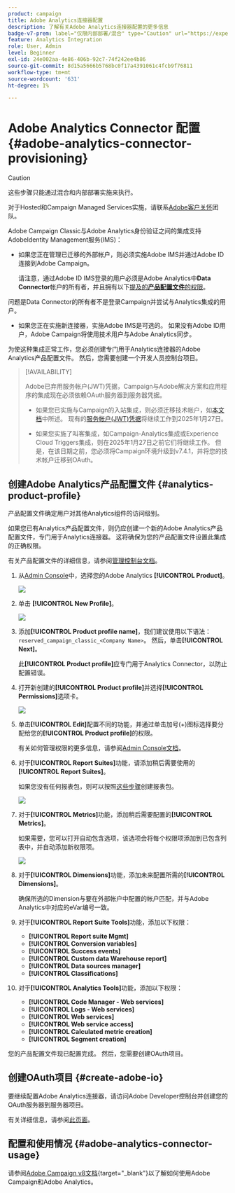 ```yaml
---
product: campaign
title: Adobe Analytics连接器配置
description: 了解有关Adobe Analytics连接器配置的更多信息
badge-v7-prem: label="仅限内部部署/混合" type="Caution" url="https://experienceleague.adobe.com/docs/campaign-classic/using/installing-campaign-classic/architecture-and-hosting-models/hosting-models-lp/hosting-models.html?lang=zh-Hans" tooltip="仅适用于v7内部部署和混合部署"
feature: Analytics Integration
role: User, Admin
level: Beginner
exl-id: 24e002aa-4e86-406b-92c7-74f242ee4b86
source-git-commit: 8d15a5666b5768bc0f17a4391061c4fcb9f76811
workflow-type: tm+mt
source-wordcount: '631'
ht-degree: 1%

---
```


# Adobe Analytics Connector 配置 {#adobe-analytics-connector-provisioning}

>[!CAUTION]
>
> 这些步骤只能通过混合和内部部署实施来执行。
>
>对于Hosted和Campaign Managed Services实施，请联系[Adobe客户关怀](https://helpx.adobe.com/cn/enterprise/admin-guide.html/enterprise/using/support-for-experience-cloud.ug.html)团队。

Adobe Campaign Classic与Adobe Analytics身份验证之间的集成支持AdobeIdentity Management服务(IMS)：

* 如果您正在管理已迁移的外部帐户，则必须实施Adobe IMS并通过Adobe ID连接到Adobe Campaign。

  请注意，通过Adobe ID IMS登录的用户必须是Adobe Analytics中&#x200B;**Data Connector**&#x200B;帐户的所有者，并且拥有以下[提及的&#x200B;**产品配置文件**&#x200B;的权限](#analytics-product-profile)。

问题是Data Connector的所有者不是登录Campaign并尝试与Analytics集成的用户。

* 如果您正在实施新连接器，实施Adobe IMS是可选的。 如果没有Adobe ID用户，Adobe Campaign将使用技术用户与Adobe Analytics同步。

为使这种集成正常工作，您必须创建专门用于Analytics连接器的Adobe Analytics产品配置文件。 然后，您需要创建一个开发人员控制台项目。

>[!AVAILABILITY]
>
> Adobe已弃用服务帐户(JWT)凭据，Campaign与Adobe解决方案和应用程序的集成现在必须依赖OAuth服务器到服务器凭据。 </br>
>
> * 如果您已实施与Campaign的入站集成，则必须迁移技术帐户，如[本文档](https://developer.adobe.com/developer-console/docs/guides/authentication/ServerToServerAuthentication/migration/#_blank)中所述。 现有的[服务帐户(JWT)凭据](oauth-technical-account.md)将继续工作到2025年1月27日。</br>
>
> * 如果您实施了叫客集成，如Campaign-Analytics集成或Experience Cloud Triggers集成，则在2025年1月27日之前它们将继续工作。 但是，在该日期之前，您必须将Campaign环境升级到v7.4.1，并将您的技术帐户迁移到OAuth。

## 创建Adobe Analytics产品配置文件 {#analytics-product-profile}

产品配置文件确定用户对其他Analytics组件的访问级别。

如果您已有Analytics产品配置文件，则仍应创建一个新的Adobe Analytics产品配置文件，专门用于Analytics连接器。 这将确保为您的产品配置文件设置此集成的正确权限。

有关产品配置文件的详细信息，请参阅[管理控制台文档](https://helpx.adobe.com/mt/enterprise/admin-guide.html)。

1. 从[Admin Console](https://adminconsole.adobe.com/)中，选择您的Adobe Analytics **[!UICONTROL Product]**。

   ![](assets/do-not-localize/triggers_1.png)

1. 单击 **[!UICONTROL New Profile]**。

   ![](assets/do-not-localize/triggers_2.png)

1. 添加&#x200B;**[!UICONTROL Product profile name]**，我们建议使用以下语法： `reserved_campaign_classic_<Company Name>`。 然后，单击&#x200B;**[!UICONTROL Next]**。

   此&#x200B;**[!UICONTROL Product profile]**&#x200B;应专门用于Analytics Connector，以防止配置错误。

1. 打开新创建的&#x200B;**[!UICONTROL Product profile]**&#x200B;并选择&#x200B;**[!UICONTROL Permissions]**&#x200B;选项卡。

   ![](assets/do-not-localize/triggers_3.png)

1. 单击&#x200B;**[!UICONTROL Edit]**&#x200B;配置不同的功能，并通过单击加号(+)图标选择要分配给您的&#x200B;**[!UICONTROL Product profile]**&#x200B;的权限。

   有关如何管理权限的更多信息，请参阅[Admin Console文档](https://helpx.adobe.com/mt/enterprise/using/manage-permissions-and-roles.html)。

1. 对于&#x200B;**[!UICONTROL Report Suites]**&#x200B;功能，请添加稍后需要使用的&#x200B;**[!UICONTROL Report Suites]**。

   如果您没有任何报表包，则可以按照[这些步骤](../../integrations/using/gs-aa.md)创建报表包。

   ![](assets/do-not-localize/triggers_4.png)

1. 对于&#x200B;**[!UICONTROL Metrics]**&#x200B;功能，添加稍后需要配置的&#x200B;**[!UICONTROL Metrics]**。

   如果需要，您可以打开自动包含选项，该选项会将每个权限项添加到已包含列表中，并自动添加新权限项。

   ![](assets/do-not-localize/triggers_13.png)

1. 对于&#x200B;**[!UICONTROL Dimensions]**&#x200B;功能，添加未来配置所需的&#x200B;**[!UICONTROL Dimensions]**。

   确保所选的Dimension与要在外部帐户中配置的帐户匹配，并与Adobe Analytics中对应的eVar编号一致。

1. 对于&#x200B;**[!UICONTROL Report Suite Tools]**&#x200B;功能，添加以下权限：

   * **[!UICONTROL Report suite Mgmt]**
   * **[!UICONTROL Conversion variables]**
   * **[!UICONTROL Success events]**
   * **[!UICONTROL Custom data Warehouse report]**
   * **[!UICONTROL Data sources manager]**
   * **[!UICONTROL Classifications]**

1. 对于&#x200B;**[!UICONTROL Analytics Tools]**&#x200B;功能，添加以下权限：

   * **[!UICONTROL Code Manager - Web services]**
   * **[!UICONTROL Logs - Web services]**
   * **[!UICONTROL Web services]**
   * **[!UICONTROL Web service access]**
   * **[!UICONTROL Calculated metric creation]**
   * **[!UICONTROL Segment creation]**

您的产品配置文件现已配置完成。 然后，您需要创建OAuth项目。

## 创建OAuth项目 {#create-adobe-io}

要继续配置Adobe Analytics连接器，请访问Adobe Developer控制台并创建您的OAuth服务器到服务器项目。

有关详细信息，请参阅[此页面](oauth-technical-account.md#oauth-service)。

## 配置和使用情况 {#adobe-analytics-connector-usage}

请参阅[Adobe Campaign v8文档](https://experienceleague.adobe.com/en/docs/campaign/campaign-v8/connect/ac-aa){target="_blank"}以了解如何使用Adobe Campaign和Adobe Analytics。